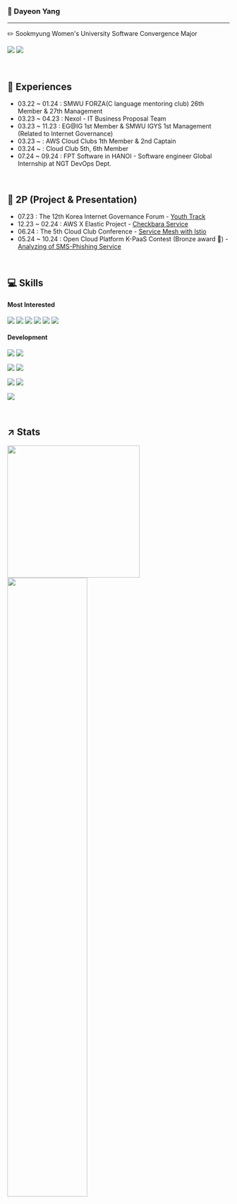 
### 🐑 Dayeon Yang 
---
✏️ Sookmyung Women's University Software Convergence Major 

<a href="https://www.linkedin.com/in/dayeonyang121/" target="_blank"><img src="https://img.shields.io/badge/LinkedIn-0A66C2?style=flat-square&logo=LinkedIn&logoColor=white"/></a>
<a href="https://ydy1201.tistory.com/" target="_blank"><img src="https://img.shields.io/badge/tistory-000000?style=flat-square&logo=Tistory&logoColor=white"/></a>

</br>

## 🔎 Experiences

- 03.22 ~ 01.24 : SMWU FORZA(C language mentoring club) 26th Member & 27th Management
- 03.23 ~ 04.23 : Nexol - IT Business Proposal Team
- 03.23 ~ 11.23 : EG@IG 1st Member & SMWU IGYS 1st Management (Related to Internet Governance)
- 03.23 ~ : AWS Cloud Clubs 1th Member & 2nd Captain
- 03.24 ~ : Cloud Club 5th, 6th Member
- 07.24 ~ 09.24 : FPT Software in HANOI - Software engineer Global Internship at NGT DevOps Dept.

</br>

## 📁 2P (Project & Presentation)
- 07.23 : The 12th Korea Internet Governance Forum - [Youth Track](https://youtu.be/7nbV1Z2VXJo?si=72wupK59_jRKCKN7)
- 12.23 ~ 02.24 : AWS X Elastic Project - [Checkbara Service](https://github.com/COFFEE-BARA)
- 06.24 : The 5th Cloud Club Conference - [Service Mesh with Istio](https://youtu.be/ZGUZVkbzOwg?si=hj_zYyg1b-qCWU2n)
- 05.24 ~ 10.24 : Open Cloud Platform K-PaaS Contest (Bronze award 🥉) - [Analyzing of SMS-Phishing Service](https://github.com/Cl-PaaS)
</br>

## 💻 Skills
#### Most Interested
<img src="https://img.shields.io/badge/AWS-232F3E?style=flat-square&logo=amazonwebservices&logoColor=white"/></a>
<img src="https://img.shields.io/badge/Kubernetes-326CE5?style=flat-square&logo=kubernetes&logoColor=white"/></a>
<img src="https://img.shields.io/badge/Docker-2496ED?style=flat-square&logo=Docker&logoColor=white"/></a>
<img src="https://img.shields.io/badge/Terraform-844FBA?style=flat-square&logo=terraform&logoColor=white"/></a>
<img src="https://img.shields.io/badge/Elastic-005571?style=flat-square&logo=Elastic&logoColor=white"/></a>
<img src="https://img.shields.io/badge/Istio-466BB0?style=flat-square&logo=Istio&logoColor=white"/></a>

#### Development

<img src="https://img.shields.io/badge/Java-007396?style=flat-square&logo=Java&logoColor=white"/></a>
<img src="https://img.shields.io/badge/android-34A853?style=flat-square&logo=android&logoColor=white"/></a>

<img src="https://img.shields.io/badge/python-3776AB?style=flat-square&logo=python&logoColor=white"/></a>
<img src="https://img.shields.io/badge/Django-092E20?style=flat-square&logo=Django&logoColor=white"/></a>

<img src="https://img.shields.io/badge/React-61DAFB?style=flat-square&logo=React&logoColor=black"/></a>
<img src="https://img.shields.io/badge/JS-F7DF1E?style=flat-square&logo=javascript&logoColor=black"/></a>

<img src="https://img.shields.io/badge/C-A8B9CC?style=flat-square&logo=C&logoColor=white"/></a>

</br>

## ↗️ Stats
<a href="s">
  <img src="https://github-readme-stats-nu-three-37.vercel.app/api/top-langs/?username=dayeon1201&exclude_repo=dkssud8150.github.io&layout=compact&hide=Makefile,Smarty,html&theme=tokyonight&count-private=true" width="300px" />
</a>
</br>
<a href="s">
  <img src="https://github-readme-stats.vercel.app/api?username=dayeon1201&theme=tokyonight&show_icons=true" width="60%" />
</a>
<br></br>
